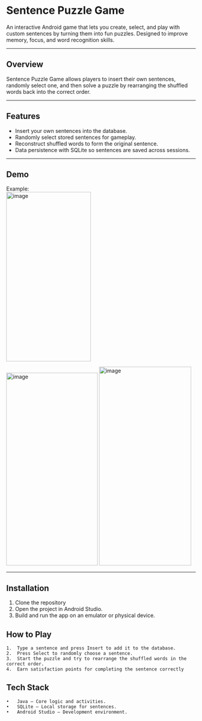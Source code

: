 # Sentence Puzzle Game  

An interactive Android game that lets you create, select, and play with custom sentences by turning them into fun puzzles. Designed to improve memory, focus, and word recognition skills.  



---

## Overview  
Sentence Puzzle Game allows players to insert their own sentences, randomly select one, and then solve a puzzle by rearranging the shuffled words back into the correct order.  

---

## Features  
- Insert your own sentences into the database.  
- Randomly select stored sentences for gameplay.  
- Reconstruct shuffled words to form the original sentence.  
- Data persistence with SQLite so sentences are saved across sessions.  

---

## Demo  


Example:  
<img width="225" height="451" alt="image" src="https://github.com/user-attachments/assets/3a9a34c4-924d-4965-ad6e-e60fc39380ab" />


<img width="243" height="513" alt="image" src="https://github.com/user-attachments/assets/f9636568-5e2c-467e-ac2b-8384e99c69b1" />


<img width="245" height="529" alt="image" src="https://github.com/user-attachments/assets/b57c0cac-b1d0-4feb-85dc-678a66c0c9e5" />






---

## Installation  
1. Clone the repository
2. Open the project in Android Studio.
3.	Build and run the app on an emulator or physical device.

## How to Play
	1.	Type a sentence and press Insert to add it to the database.
	2.	Press Select to randomly choose a sentence.
	3.	Start the puzzle and try to rearrange the shuffled words in the correct order.
	4.	Earn satisfaction points for completing the sentence correctly 

 ## Tech Stack
	•	Java – Core logic and activities.
	•	SQLite – Local storage for sentences.
	•	Android Studio – Development environment.
   



